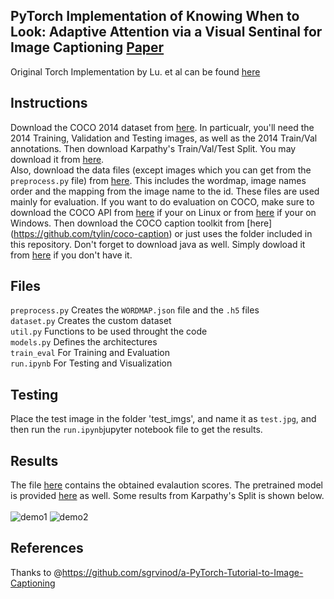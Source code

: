 ## PyTorch Implementation of Knowing When to Look: Adaptive Attention via a Visual Sentinal for Image Captioning [Paper](https://arxiv.org/abs/1612.01887)<br/>
 Original Torch Implementation by Lu. et al can be found [here](https://github.com/jiasenlu/AdaptiveAttention)

## Instructions
Download the COCO 2014 dataset from [here](http://cocodataset.org/#download). In particualr, you'll need the 2014 Training, Validation and Testing images, as well as the 2014 Train/Val annotations.
Then download Karpathy's Train/Val/Test Split. You may download it from [here](http://cs.stanford.edu/people/karpathy/deepimagesent/caption_datasets.zip).<br/>
Also, download the data files (except images which you can get from the `preprocess.py` file) from [here](https://drive.google.com/open?id=1RTnjnZdKWlznSkEeKRMybHLFNgJNfIbu). This includes the wordmap, image names order and the mapping from the image name to the id. These files are used mainly for evaluation. 
If you want to do evaluation on COCO, make sure to download the COCO API from [here](https://github.com/cocodataset/cocoapi) if your on Linux or from [here](https://github.com/philferriere/cocoapi) if your on Windows. Then download the COCO caption toolkit from [here] (https://github.com/tylin/coco-caption) or just uses the folder included in this repository. Don't forget to download java as well. Simply dowload it from [here](https://www.java.com/en/download/) if you don't have it. 

## Files
`preprocess.py` Creates the `WORDMAP.json` file and the `.h5` files <br/>
`dataset.py` Creates the custom dataset<br/>
`util.py` Functions to be used throught the code<br/>
`models.py` Defines the architectures<br/> 
`train_eval` For Training and Evaluation<br/> 
`run.ipynb` For Testing and Visualization<br/>

## Testing
Place the test image in the folder 'test_imgs', and name it as `test.jpg`, and then run the `run.ipynb`jupyter notebook file to get the results. 

## Results
The file [here](https://drive.google.com/open?id=17SNFn4WL5X9z-M6RPXD1kt1JarI3EW9o) contains the obtained evalaution scores. 
The pretrained model is provided [here](https://drive.google.com/file/d/1id2Vlvy3XtYbM3DoWgtHdiSP1z84JCq1/view) as well.
Some results from Karpathy's Split is shown below.<br/> <br/>
![demo1](https://user-images.githubusercontent.com/30661597/58374547-b1f2f600-7f72-11e9-83be-3b16b190d2a9.PNG)
![demo2](https://user-images.githubusercontent.com/30661597/58374548-b1f2f600-7f72-11e9-9853-82869d746e31.PNG)


## References
Thanks to @https://github.com/sgrvinod/a-PyTorch-Tutorial-to-Image-Captioning<br/>
